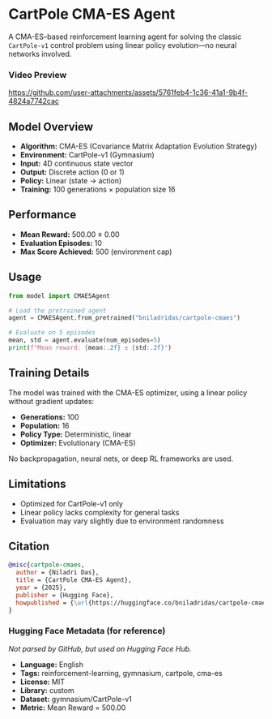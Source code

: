 # CartPole CMA-ES Agent

A CMA-ES–based reinforcement learning agent for solving the classic `CartPole-v1` control problem using linear policy evolution—no neural networks involved.

  ### Video Preview

  https://github.com/user-attachments/assets/5761feb4-1c36-41a1-9b4f-4824a7742cac

## Model Overview

- **Algorithm:** CMA-ES (Covariance Matrix Adaptation Evolution Strategy)  
- **Environment:** CartPole-v1 (Gymnasium)  
- **Input:** 4D continuous state vector  
- **Output:** Discrete action (0 or 1)  
- **Policy:** Linear (state → action)  
- **Training:** 100 generations × population size 16  

## Performance

- **Mean Reward:** 500.00 ± 0.00  
- **Evaluation Episodes:** 10  
- **Max Score Achieved:** 500 (environment cap)

## Usage

```python
from model import CMAESAgent

# Load the pretrained agent
agent = CMAESAgent.from_pretrained("bniladridas/cartpole-cmaes")

# Evaluate on 5 episodes
mean, std = agent.evaluate(num_episodes=5)
print(f"Mean reward: {mean:.2f} ± {std:.2f}")
````

## Training Details

The model was trained with the CMA-ES optimizer, using a linear policy without gradient updates:

* **Generations:** 100
* **Population:** 16
* **Policy Type:** Deterministic, linear
* **Optimizer:** Evolutionary (CMA-ES)

No backpropagation, neural nets, or deep RL frameworks are used.

## Limitations

* Optimized for CartPole-v1 only
* Linear policy lacks complexity for general tasks
* Evaluation may vary slightly due to environment randomness

## Citation

```bibtex
@misc{cartpole-cmaes,
  author = {Niladri Das},
  title = {CartPole CMA-ES Agent},
  year = {2025},
  publisher = {Hugging Face},
  howpublished = {\url{https://huggingface.co/bniladridas/cartpole-cmaes}}
}
```

### Hugging Face Metadata (for reference)

*Not parsed by GitHub, but used on Hugging Face Hub.*

* **Language:** English
* **Tags:** reinforcement-learning, gymnasium, cartpole, cma-es
* **License:** MIT
* **Library:** custom
* **Dataset:** gymnasium/CartPole-v1
* **Metric:** Mean Reward = 500.00
